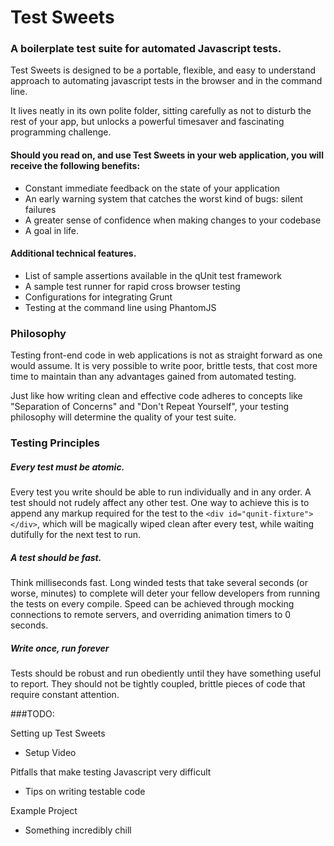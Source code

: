 Test Sweets
======================
### A boilerplate test suite for automated Javascript tests.

Test Sweets is designed to be a portable, flexible, and easy to understand approach to automating javascript tests in the browser and in the command line.

It lives neatly in its own polite folder, sitting carefully as not to disturb the rest of your app, but unlocks a powerful timesaver and fascinating programming challenge.

#### Should you read on, and use Test Sweets in your web application, you will receive the following benefits:

- Constant immediate feedback on the state of your application
- An early warning system that catches the worst kind of bugs: silent failures
- A greater sense of confidence when making changes to your codebase
- A goal in life.

#### Additional technical features.

- List of sample assertions available in the qUnit test framework
- A sample test runner for rapid cross browser testing
- Configurations for integrating Grunt
- Testing at the command line using PhantomJS

### Philosophy

Testing front-end code in web applications is not as straight forward as one would assume. It is very possible to write poor, brittle tests, that cost more time to maintain than any advantages gained from automated testing.

Just like how writing clean and effective code adheres to concepts like "Separation of Concerns" and "Don't Repeat Yourself", your testing philosophy will determine the quality of your test suite.


### Testing Principles

##### Every test must be atomic.

 Every test you write should be able to run individually and in any order. A test should not rudely affect any other test.
 One way to achieve this is to append any markup required for the test to the `<div id="qunit-fixture"></div>`, which will be magically wiped clean after every test, while waiting dutifully for the next test to run.

##### A test should be fast.

 Think milliseconds fast. Long winded tests that take several seconds (or worse, minutes) to complete will deter your fellow developers from running the tests on every compile. Speed can be achieved through mocking connections to remote servers, and overriding animation timers to 0 seconds.

##### Write once, run forever

Tests should be robust and run obediently until they have something useful to report. They should not be tightly coupled, brittle pieces of code that require constant attention.


###TODO:

 Setting up Test Sweets
 
 - Setup Video

Pitfalls that make testing Javascript very difficult
  
  - Tips on writing testable code
  
  Example Project

- Something incredibly chill